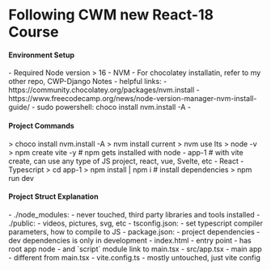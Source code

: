 # Following CWM new React-18 Course

<h4>Environment Setup</h4>
- Required Node version > 16
- NVM
- For chocolatey installatin, refer to my other repo, CWP-Django Notes
- helpful links:
    - https://community.chocolatey.org/packages/nvm.install
    - https://www.freecodecamp.org/news/node-version-manager-nvm-install-guide/
- sudo powershell: choco install nvm.install -A
-

<h4>Project Commands</h4>
> choco install nvm.install -A
> nvm install current
> nvm use lts
> node -v
> npm create vite -y
    # npm gets installed with node
    - app-1
    # with vite create, can use any type of JS project, react, vue, Svelte, etc
    - React
    - Typescript
> cd app-1
> npm install | npm i
    # install dependencies
> npm run dev

<h4>Project Struct Explanation</h4>
- ./node_modules:
    - never touched, third party libraries and tools installed
- ./public:
    - videos, pictures, svg, etc
- tsconfig.json:
    - set typescript compiler parameters, how to compile to JS
- package.json:
    - project dependencies
    - dev dependencies is only in development
- index.html
    - entry point
    - has root app node
    - and `script` module link to main.tsx
- src/app.tsx
    - main app
    - different from main.tsx
- vite.config.ts
    - mostly untouched, just vite config
